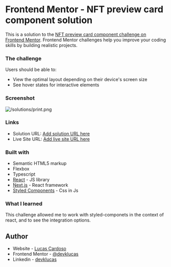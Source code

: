 # Frontend Mentor - NFT preview card component solution

This is a solution to the [NFT preview card component challenge on Frontend Mentor](https://www.frontendmentor.io/challenges/nft-preview-card-component-SbdUL_w0U). Frontend Mentor challenges help you improve your coding skills by building realistic projects. 

### The challenge

Users should be able to:

- View the optimal layout depending on their device's screen size
- See hover states for interactive elements

### Screenshot

![/solutions/print.png](./screenshot.jpg)

### Links

- Solution URL: [Add solution URL here](https://your-solution-url.com)
- Live Site URL: [Add live site URL here](https://your-live-site-url.com)

### Built with

- Semantic HTML5 markup
- Flexbox
- Typescript
- [React](https://reactjs.org/) - JS library
- [Next.js](https://nextjs.org/) - React framework
- [Styled Components](https://styled-components.com/) - Css in Js

### What I learned

This challenge allowed me to work with styled-componets in the context of react, and to see the integration options.

## Author

- Website - [Lucas Cardoso](https://devklucas.vercel.app)
- Frontend Mentor - [@devklucas](https://www.frontendmentor.io/profile/devklucas)
- Linkedin - [devklucas](https://www.linkedin.com/in/devklucas/)


